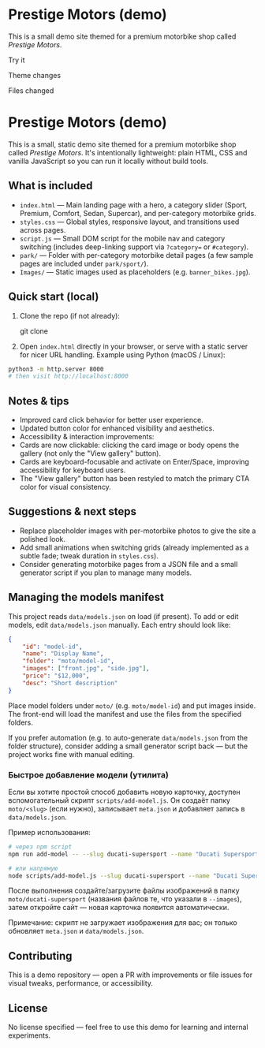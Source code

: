 
# Prestige Motors (demo)

This is a small demo site themed for a premium motorbike shop called *Prestige Motors*.

Try it


Theme changes


Files changed


# Prestige Motors (demo)

This is a small, static demo site themed for a premium motorbike shop called *Prestige Motors*. It's intentionally lightweight: plain HTML, CSS and vanilla JavaScript so you can run it locally without build tools.

## What is included

- `index.html` — Main landing page with a hero, a category slider (Sport, Premium, Comfort, Sedan, Supercar), and per-category motorbike grids.
- `styles.css` — Global styles, responsive layout, and transitions used across pages.
- `script.js` — Small DOM script for the mobile nav and category switching (includes deep-linking support via `?category=` or `#category`).
- `park/` — Folder with per-category motorbike detail pages (a few sample pages are included under `park/sport/`).
- `Images/` — Static images used as placeholders (e.g. `banner_bikes.jpg`).

## Quick start (local)

1. Clone the repo (if not already):

	git clone <repo-url>

2. Open `index.html` directly in your browser, or serve with a static server for nicer URL handling. Example using Python (macOS / Linux):

```bash
python3 -m http.server 8000
# then visit http://localhost:8000
```

## Notes & tips

 - Improved card click behavior for better user experience.
 - Updated button color for enhanced visibility and aesthetics.
 - Accessibility & interaction improvements:
 - Cards are now clickable: clicking the card image or body opens the gallery (not only the "View gallery" button).
 - Cards are keyboard-focusable and activate on Enter/Space, improving accessibility for keyboard users.
 - The "View gallery" button has been restyled to match the primary CTA color for visual consistency.

## Suggestions & next steps

- Replace placeholder images with per-motorbike photos to give the site a polished look.
- Add small animations when switching grids (already implemented as a subtle fade; tweak duration in `styles.css`).
- Consider generating motorbike pages from a JSON file and a small generator script if you plan to manage many models.

## Managing the models manifest

This project reads `data/models.json` on load (if present). To add or edit models, edit `data/models.json` manually. Each entry should look like:

```json
{
	"id": "model-id",
	"name": "Display Name",
	"folder": "moto/model-id",
	"images": ["front.jpg", "side.jpg"],
	"price": "$12,000",
	"desc": "Short description"
}
```

Place model folders under `moto/` (e.g. `moto/model-id`) and put images inside. The front-end will load the manifest and use the files from the specified folders.

If you prefer automation (e.g. to auto-generate `data/models.json` from the folder structure), consider adding a small generator script back — but the project works fine with manual editing.

### Быстрое добавление модели (утилита)

Если вы хотите простой способ добавить новую карточку, доступен вспомогательный скрипт `scripts/add-model.js`. Он создаёт папку `moto/<slug>` (если нужно), записывает `meta.json` и добавляет запись в `data/models.json`.

Пример использования:

```bash
# через npm script
npm run add-model -- --slug ducati-supersport --name "Ducati Supersport" --images front.jpg,side.jpg --price "$18,500" --desc "Sporty and elegant."

# или напрямую
node scripts/add-model.js --slug ducati-supersport --name "Ducati Supersport" --images front.jpg,side.jpg
```

После выполнения создайте/загрузите файлы изображений в папку `moto/ducati-supersport` (названия файлов те, что указали в `--images`), затем откройте сайт — новая карточка появится автоматически.

Примечание: скрипт не загружает изображения для вас; он только обновляет `meta.json` и `data/models.json`.

## Contributing

This is a demo repository — open a PR with improvements or file issues for visual tweaks, performance, or accessibility.

## License

No license specified — feel free to use this demo for learning and internal experiments.

